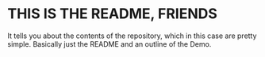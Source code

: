 THIS IS THE README, FRIENDS
=========================

It tells you about the contents of the repository, which in this case are pretty simple. Basically just the README and an outline of the Demo.
